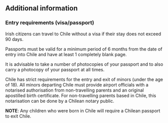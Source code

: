 ## Additional information

### **Entry requirements (visa/passport)**

Irish citizens can travel to Chile without a visa if their stay does not exceed 90 days.

Passports must be valid for a minimum period of 6 months from the date of entry into Chile and have at least 1 completely blank page.

It is advisable to take a number of photocopies of your passport and to also carry a photocopy of your passport at all times.

Chile has strict requirements for the entry and exit of minors (under the age of 18). All minors departing Chile must provide airport officials with a notarised authorisation from non-travelling parents and an original apostilled birth certificate. For non-travelling parents based in Chile, this notarisation can be done by a Chilean notary public.

**NOTE**: Any children who were born in Chile will require a Chilean passport to exit Chile.